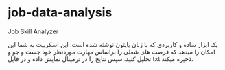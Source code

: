 # job-data-analysis

Job Skill Analyzer

یک ابزار ساده و کاربردی که با زبان پایتون نوشته شده است. این اسکریپت به شما این امکان را میدهد که فرصت های شغلی را براساس مهارت موردنظر خود جست و جو و تحلیل کنید. سپس نتایج را در ترمینال نمایش داده و در فایل txt ذخیره میکند.